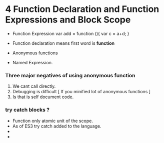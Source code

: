 # 4 **Function Declaration and Function Expressions** and Block Scope

- Function Expression
	var add = function (){
		var c = a+d;
	}

- Function declaration means first word is **function**
- Anonymous functions
- Named Expression.


### Three major negatives of using anonymous function

1. We cant call directly.
2. Debugging is difficult [ If you minified lot of anonymous functions ]
3. Is that is self document code.

### try catch blocks ?

- Function only atomic unit of the scope.
- As of ES3 try catch added to the language.
-
-